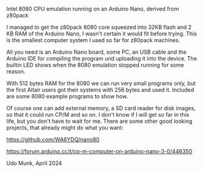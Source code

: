 Intel 8080 CPU emulation running on an Arduino Nano, derived from z80pack

I managed to get the z80pack 8080 core squeezed into 32KB flash and 2 KB RAM
of the Arduino Nano, I wasn't certain it would fit before trying. This is the
smallest computer system I used so far for z80pack machines.

All you need is an Arduino Nano board, some PC, an USB cable and the
Arduino IDE for compiling the program und uploading it into the device. The
builtin LED shows when the 8080 emulation stopped running for some reason.

With 512 bytes RAM for the 8080 we can run very small programs only, but the
first Altair users got their systems with 256 bytes and used it. Included
are some 8080 example programs to show how.

Of course one can add external memory, a SD card reader for disk images,
so that it could run CP/M and so on. I don't know if I will get so
far in this life, but you don't have to wait for me. There are some other
good looking projects, that already might do what you want:

https://github.com/WA6YDQ/nano80

https://forum.arduino.cc/t/cp-m-computer-on-arduino-nano-3-0/446350

Udo Munk, April 2024
